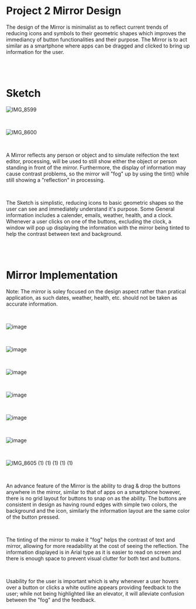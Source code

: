 # Project 2 Mirror Design

The design of the Mirror is minimalist as to reflect current trends of reducing icons and symbols to their geometric shapes which improves the immediancy of button functionalities and their purpose. The Mirror is to act similar as a smartphone where apps can be dragged and clicked to bring up information for the user.

 </br>  </br> 

# Sketch
![IMG_8599](https://user-images.githubusercontent.com/61167088/200124527-fdfb4ee6-a7f3-454b-bfd0-dabbd5dc002a.png)

</br>

![IMG_8600](https://user-images.githubusercontent.com/61167088/200124517-b2b864fd-2839-48a4-b033-2b490250225b.png)

</br>

A Mirror reflects any person or object and to simulate relfection the text editor, processing, will be used to still show either the object or person standing in front of the mirror. Furthermore, the display of information may cause contrast problems, so the mirror will "fog" up by using the tint() while still showing a "reflection" in processing.

</br>

The Sketch is simplistic, reducing icons to basic geometric shapes so the user can see and immediately understand it's purpose. Some General information includes a calender, emails, weather, health, and a clock. Whenever a user clicks on one of the buttons, excluding the clock, a window will pop up displaying the information with the mirror being tinted to help the contrast between text and background. 

</br> </br>

# Mirror Implementation
Note: The mirror is soley focused on the design aspect rather than pratical application, as such dates, weather, health, etc. should not be taken as accurate information.

</br>

![image](https://user-images.githubusercontent.com/61167088/200420920-38414e7d-5087-44e2-bd6d-7a7e187a57fa.png)

</br>

![image](https://user-images.githubusercontent.com/61167088/200421636-ade62f8c-09a3-4376-8d0e-2245e181efa6.png)

</br>

![image](https://user-images.githubusercontent.com/61167088/200421085-5ec73889-87e5-47ea-bea5-dcc4c16fea6d.png)

</br>

![image](https://user-images.githubusercontent.com/61167088/200421249-71e63d6c-7dd2-4053-aa90-372c48af2ea5.png)

</br>

![image](https://user-images.githubusercontent.com/61167088/200421453-950e3610-7afa-4533-abd2-325fe9f43cd2.png)

</br>

![image](https://user-images.githubusercontent.com/61167088/200421728-da431653-164e-4b45-9197-4724a45489aa.png)

</br>

![IMG_8605 (1) (1) (1) (1) (1)](https://user-images.githubusercontent.com/61167088/200420378-1fc56b3c-e6f5-4fa2-aa57-84e7ad1c7f4e.gif)

</br>

An advance feature of the Mirror is the ability to drag & drop the buttons anywhere in the mirror, similar to that of apps on a smartphone however, there is no grid layout for buttons to snap on as the ability. The buttons are consistent in design as having round edges with simple two colors, the background and the icon, similarly the information layout are the same color of the button pressed.

</br>

The tinting of the mirror to make it "fog" helps the contrast of text and mirror, allowing for more readability at the cost of seeing the reflection. The information displayed is in Arial type as it is easier to read on screen and there is enough space to prevent visual clutter for both text and buttons.

</br>

Usability for the user is important which is why whenever a user hovers over a button or clicks a white outline appears providing feedback to the user; while not being highlighted like an elevator, it will alleviate confusion between the "fog" and the feedback.

